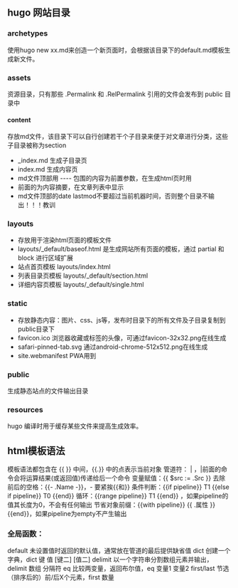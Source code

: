 ## hugo 网站目录

### archetypes
使用hugo new xx.md来创造一个新页面时，会根据该目录下的default.md模板生成新文件。

### assets 
资源目录，只有那些 .Permalink 和 .RelPermalink 引用的文件会发布到 public 目录中

#### content
存放md文件，该目录下可以自行创建若干个子目录来便于对文章进行分类，这些子目录被称为section
* _index.md 生成子目录页
* index.md 生成内容页
* md文件顶部用 ---- 包围的内容为前置参数，在生成html页时用
* <!--more--> 前面的为内容摘要，在文章列表中显示
* md文件顶部的date lastmod不要超过当前机器时间，否则整个目录不输出！！！教训

### layouts
* 存放用于渲染html页面的模板文件
* layouts/_default/baseof.html 是生成网站所有页面的模板，通过 partial 和 block 进行区域扩展
* 站点首页模板 layouts/index.html
* 列表目录页模板 layouts/_default/section.html
* 详细内容页模板 layouts/_default/single.html

### static
* 存放静态内容：图片、css、js等，发布时目录下的所有文件及子目录复制到public目录下
* favicon.ico 浏览器收藏或标签的头像，可通过favicon-32x32.png在线生成
* safari-pinned-tab.svg 通过android-chrome-512x512.png在线生成
* site.webmanifest PWA用到

### public
生成静态站点的文件输出目录

### resources
hugo 编译时用于缓存某些文件来提高生成效率。


## html模板语法
模板语法都包含在 {{ }} 中间，{{.}} 中的点表示当前对象
管道符： | ，|前面的命令会将运算结果(或返回值)传递给后一个命令
变量赋值：{{ $src := .Src }}
去除前后的空格：{{- .Name -}}，- 要紧挨{{和}}
条件判断：{{if pipeline}} T1 {{else if pipeline}} T0 {{end}}
循环：{{range pipeline}} T1 {{end}} ，如果pipeline的值其长度为0，不会有任何输出
节省对象前缀：{{with pipeline}} {{ .属性 }} {{end}}，如果pipeline为empty不产生输出

### 全局函数：
default 未设置值时返回的默认值，通常放在管道的最后提供缺省值
dict 创建一个字典，dict 键 值 [键二] [值二]
delimit 以一个字符串分割数组元素并输出，delimit 数组 分隔符
eq 比较两变量，返回布尔值，eq 变量1 变量2
first/last 节选（排序后的）前/后X个元素，first 数量
